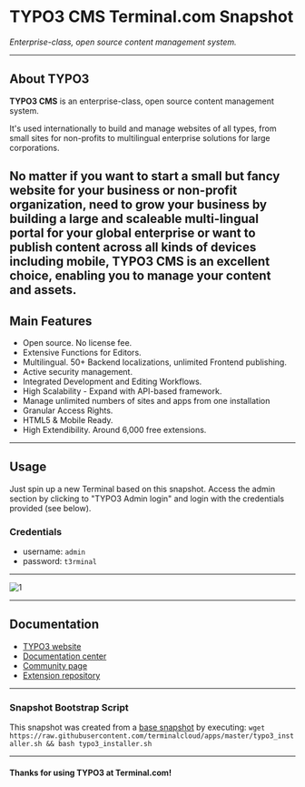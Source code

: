 # **TYPO3 CMS** Terminal.com Snapshot

*Enterprise-class, open source content management system.*

---

## About TYPO3

**TYPO3 CMS** is an enterprise-class, open source content management system.

It's used internationally to build and manage websites of all types, from small sites for non-profits to multilingual enterprise solutions for large corporations.

No matter if you want to start a small but fancy website for your business or non-profit organization, need to grow your business by building a large and scaleable multi-lingual portal for your global enterprise or want to publish content across all kinds of devices including mobile, TYPO3 CMS is an excellent choice, enabling you to manage your content and assets.
---

## Main Features

- Open source. No license fee.
- Extensive Functions for Editors.
- Multilingual. 50+ Backend localizations, unlimited Frontend publishing.
- Active security management.
- Integrated Development and Editing Workflows.
- High Scalability - Expand with API-based framework.
- Manage unlimited numbers of sites and apps from one installation
- Granular Access Rights.
- HTML5 & Mobile Ready.
- High Extendibility. Around 6,000 free extensions.
---

## Usage

Just spin up a new Terminal based on this snapshot. Access the admin section by clicking to "TYPO3 Admin login" and login with the credentials provided (see below).

### Credentials

- username: `admin`
- password: `t3rminal`

---

![1](IMAGE_URL)

---

## Documentation

- [TYPO3 website](http://typo3.org/typo3-cms/)
- [Documentation center](http://typo3.org/documentation/)
- [Community page](http://typo3.org/community/)
- [Extension repository](http://typo3.org/extensions/repository/)


---

### Snapshot Bootstrap Script

This snapshot was created from a [base snapshot](https://www.terminal.com/tiny/FzpHiTXG1K) by executing:
`wget https://raw.githubusercontent.com/terminalcloud/apps/master/typo3_installer.sh && bash typo3_installer.sh`

---

#### Thanks for using TYPO3 at Terminal.com!
